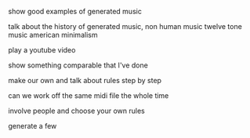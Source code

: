 show good examples of generated music

talk about the history of generated music, non human music
twelve tone music
american minimalism

play a youtube video

show something comparable that I've done

make our own and talk about rules
step by step

can we work off the same midi file the whole time

involve people and choose your own rules

generate a few
